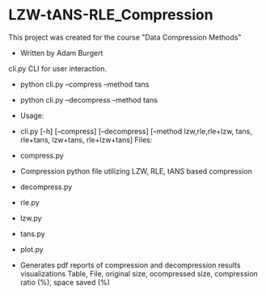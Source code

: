 # LZW-tANS-RLE_Compression
This project was created for the course "Data Compression Methods"
- Written by Adam Burgert

cli.py CLI for user interaction.
- python cli.py –compress –method tans
- python cli.py –decompress –method tans
- Usage:
- cli.py [-h] [–compress] [–decompress] [–method lzw,rle,rle+lzw, tans,
rle+tans, lzw+tans, rle+lzw+tans]
Files:

- compress.py
- Compression python file utilizing LZW, RLE, tANS based compression
- decompress.py
- rle.py
 - lzw.py
- tans.py
- plot.py
- Generates pdf reports of compression and decompression results
visualizations Table, File, original size,
ocompressed size, compression ratio (%), space saved (%)

